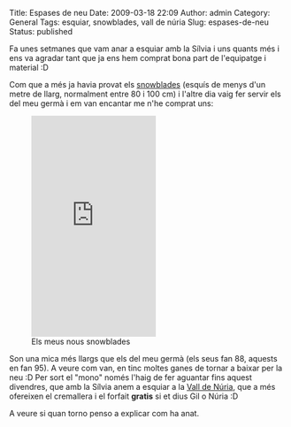 Title: Espases de neu
Date: 2009-03-18 22:09
Author: admin
Category: General
Tags: esquiar, snowblades, vall de núria
Slug: espases-de-neu
Status: published

Fa unes setmanes que vam anar a esquiar amb la Sílvia i uns quants més i ens va agradar tant que ja ens hem comprat bona part de l'equipatge i material :D

Com que a més ja havia provat els [snowblades](http://en.wikipedia.org/wiki/Skiboarding "Article de la Wikipedia anglesa sobre Skiboarding") (esquís de menys d'un metre de llarg, normalment entre 80 i 100 cm) i l'altre dia vaig fer servir els del meu germà i em van encantar me n'he comprat uns:

<p>

<figure>
<a href="http://galeria.badall.net/main.php?g2_itemId=2682"><embed src="http://galeria.badall.net/main.php?g2_view=core.DownloadItem&amp;g2_itemId=2684&amp;g2_serialNumber=2" title="Els meus nous snowblades" width="225" height="400" /></a>
<figcaption>Els meus nous snowblades</figcaption>
</figure>

</p>

Son una mica més llargs que els del meu germà (els seus fan 88, aquests en fan 95). A veure com van, en tinc moltes ganes de tornar a baixar per la neu :D Per sort el "mono" només l'haig de fer aguantar fins aquest divendres, que amb la Sílvia anem a esquiar a la [Vall de Núria](http://www.valldenuria.com/ "Pàgina web de l'estació de la Vall de Núria"), que a més ofereixen el cremallera i el forfait **gratis** si et dius Gil o Núria :D

A veure si quan torno penso a explicar com ha anat.
